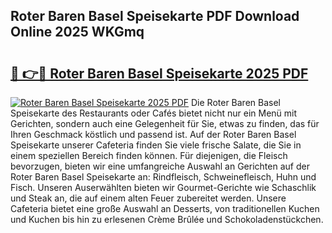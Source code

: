 ## Roter Baren Basel Speisekarte PDF Download Online 2025 WKGmq

# <h2><a href="http://gc8dyev.nevu.top/?p=Roter+Baren+Basel+Speisekarte">🔗 👉🔴 Roter Baren Basel Speisekarte 2025 PDF</a></h2>

[![Roter Baren Basel Speisekarte 2025 PDF](https://i.imgur.com/dBaPXMq.png)](http://gc8dyev.nevu.top/?p=Roter+Baren+Basel+Speisekarte)
Die Roter Baren Basel Speisekarte des Restaurants oder Cafés bietet nicht nur ein Menü mit Gerichten, sondern auch eine Gelegenheit für Sie, etwas zu finden, das für Ihren Geschmack köstlich und passend ist. Auf der Roter Baren Basel Speisekarte unserer Cafeteria finden Sie viele frische Salate, die Sie in einem speziellen Bereich finden können. Für diejenigen, die Fleisch bevorzugen, bieten wir eine umfangreiche Auswahl an Gerichten auf der Roter Baren Basel Speisekarte an: Rindfleisch, Schweinefleisch, Huhn und Fisch. Unseren Auserwählten bieten wir Gourmet-Gerichte wie Schaschlik und Steak an, die auf einem alten Feuer zubereitet werden. Unsere Cafeteria bietet eine große Auswahl an Desserts, von traditionellen Kuchen und Kuchen bis hin zu erlesenen Crème Brûlée und Schokoladenstückchen.
